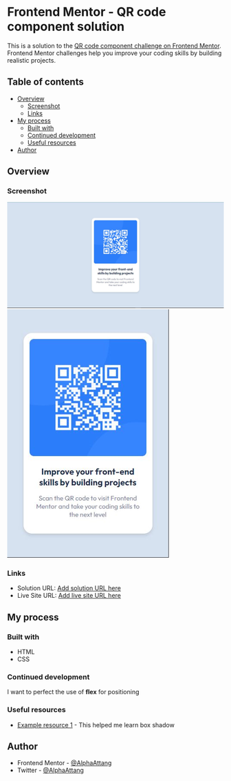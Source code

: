 # Frontend Mentor - QR code component solution

This is a solution to the [QR code component challenge on Frontend Mentor](https://www.frontendmentor.io/challenges/qr-code-component-iux_sIO_H). Frontend Mentor challenges help you improve your coding skills by building realistic projects. 

## Table of contents

- [Overview](#overview)
  - [Screenshot](#screenshot)
  - [Links](#links)
- [My process](#my-process)
  - [Built with](#built-with)
  - [Continued development](#continued-development)
  - [Useful resources](#useful-resources)
- [Author](#author)


## Overview

### Screenshot

![My Solution - Desktop View](images/solution_desktop_view.JPG)
![My Solution - Mobile view](images/solution_mobile_view.JPG)


### Links

- Solution URL: [Add solution URL here](https://your-solution-url.com)
- Live Site URL: [Add live site URL here](https://frontend-challenge-cxb6.vercel.app/)

## My process

### Built with

- HTML
- CSS


### Continued development

I want to perfect the use of **flex** for positioning


### Useful resources

- [Example resource 1](https://www.w3schools.com/cssref/css3_pr_box-shadow.php) - This helped me learn box shadow


## Author

- Frontend Mentor - [@AlphaAttang](https://www.frontendmentor.io/profile/AlphaAttang)
- Twitter - [@AlphaAttang](https://www.twitter.com/AlphaAttang)
